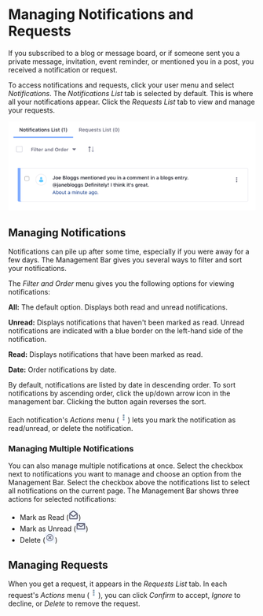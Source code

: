 # Managing Notifications and Requests [](id=managing-notifications-and-requests)

If you subscribed to a blog or message board, or if someone sent you a
private message, invitation, event reminder, or mentioned you in a post, you
received a notification or request. 

To access notifications and requests, click your user menu and select 
*Notifications*. The *Notifications List* tab is selected by default. This is 
where all your notifications appear. Click the *Requests List* tab to view and 
manage your requests. 

![Figure 2: The *Notifications List* section displays all your notifications in a paginated list.](../../../images/mentions-notification-list.png)

## Managing Notifications [](id=managing-notifications)

Notifications can pile up after some time, especially if you were away for a few
days. The Management Bar gives you several ways to filter and sort your 
notifications. 

The *Filter and Order* menu gives you the following options for viewing 
notifications:

**All:** The default option. Displays both read and unread notifications. 

**Unread:** Displays notifications that haven't been marked as read. Unread 
notifications are indicated with a blue border on the left-hand side of the 
notification. 

**Read:** Displays notifications that have been marked as read. 

**Date:** Order notifications by date. 

By default, notifications are listed by date in descending order. To sort 
notifications by ascending order, click the up/down arrow icon in the management 
bar. Clicking the button again reverses the sort. 

Each notification's *Actions* menu 
(![Actions](../../../images/icon-actions.png)) lets you mark the notification as 
read/unread, or delete the notification. 

### Managing Multiple Notifications [](id=managing-multiple-notifications)

You can also manage multiple notifications at once. Select the checkbox next to 
notifications you want to manage and choose an option from the Management Bar. 
Select the checkbox above the notifications list to select all notifications on 
the current page. The Management Bar shows three actions for selected 
notifications: 

-   Mark as Read 
    (![Open Envelope](../../../images/icon-envelope-open.png))
-   Mark as Unread 
    (![Closed Envelope](../../../images/icon-envelope-closed.png))
-   Delete 
    (![Delete Button](../../../images/icon-delete.png))

## Managing Requests [](id=managing-requests)

When you get a request, it appears in the *Requests List* tab. In each request's 
*Actions* menu 
(![Actions](../../../images/icon-actions.png)), you can click *Confirm* to 
accept, *Ignore* to decline, or *Delete* to remove the request. 

